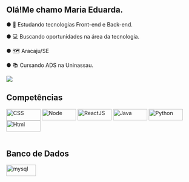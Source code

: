 ## Olá!Me chamo Maria Eduarda.

● 🌱 Estudando tecnologias Front-end e Back-end.

● 💻 Buscando oportunidades na área da tecnologia.

● 🗺️ Aracaju/SE

● 📚 Cursando ADS na Uninassau.<br>


  <a href="https://www.linkedin.com/in/maria-eduarda-santos-silva-868298300?utm_source=share&utm_campaign=share_via&utm_content=profile&utm_medium=ios_app" target="_blank"><img src="https://img.shields.io/badge/-LinkedIn-%230077B5?style=for-the-badge&logo=linkedin&logoColor=white" target="_blank"></a> <br>

## Competências
<div style ="display:inline)_block> <br>
  <img align="center" alt="html" height="30" width="90" src="https://img.shields.io/badge/HTML-239120?style=for-the-badge&logo=html5&logoColor=white">
  <img align="center" alt="CSS" height="30" width="90" src="https://img.shields.io/badge/CSS-239120?&style=for-the-badge&logo=css3&logoColor=white">
  <img align="center" alt="Node" height="30" width="90" src="https://img.shields.io/badge/Node.js-43853D?style=for-the-badge&logo=node.js&logoColor=white">
  <img align="center" alt="ReactJS" height="30" width="90" src="https://img.shields.io/badge/React-20232A?style=for-the-badge&logo=react&logoColor=61DAFB">
  <img align="center" alt="Java" height="30" width="90" src="https://img.shields.io/badge/Java-ED8B00?style=for-the-badge&logo=openjdk&logoColor=white">
   <img align="center" alt="Python" height="30" width="90" src="https://img.shields.io/badge/python-3670A0?style=for-the-badge&logo=python&logoColor=ffdd54">
  <img align ="center" alt="Html" height="30" width="90" src="https://img.shields.io/badge/HTML-239120?style=for-the-badge&logo=html5&logoColor=white">
</div><br>
  


## Banco de Dados
  <img align="center" alt="mysql" height="30" width="78" src="https://img.shields.io/badge/MySQL-00000F?style=for-the-badge&logo=mysql&logoColor=white">
</div><br>

